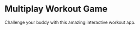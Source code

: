 Multiplay Workout Game
=====================

Challenge your buddy with this amazing interactive workout app.



